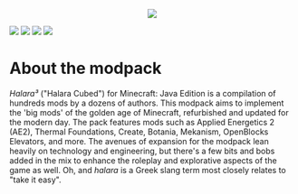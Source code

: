 <p align="center">
  <img src="https://i.imgur.com/s4UqLLe.png">
</p>

![](https://cf.way2muchnoise.eu/full_halara-cubed_downloads.svg) ![](https://cf.way2muchnoise.eu/versions/halara-cubed.svg) ![](https://img.shields.io/badge/mod%20loader-forge-1976d2?style=flat-square) ![](https://img.shields.io/badge/environment-client-1976d2?style=flat-square)

# About the modpack
_Halara³_ ("Halara Cubed") for Minecraft: Java Edition is a compilation of hundreds mods by a dozens of authors. This modpack aims to implement the 'big mods' of the golden age of Minecraft, refurbished and updated for the modern day. The pack features mods such as Applied Energetics 2 (AE2), Thermal Foundations, Create, Botania, Mekanism, OpenBlocks Elevators, and more. The avenues of expansion for the modpack lean heavily on technology and engineering, but there's a few bits and bobs added in the mix to enhance the roleplay and explorative aspects of the game as well. Oh, and _halara_ is a Greek slang term most closely relates to "take it easy".

